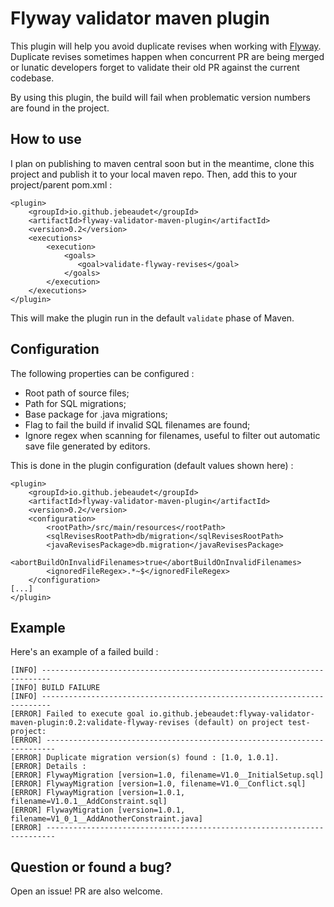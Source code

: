 # Flyway validator maven plugin
This plugin will help you avoid duplicate revises when working with [Flyway](https://flywaydb.org/). Duplicate revises sometimes happen when concurrent PR are being merged or lunatic developers forget to validate their old PR against the current codebase.

By using this plugin, the build will fail when problematic version numbers are found in the project.

## How to use
I plan on publishing to maven central soon but in the meantime, clone this project and publish it to your local maven repo. Then, add this to your project/parent pom.xml : 
```
<plugin>
    <groupId>io.github.jebeaudet</groupId>
    <artifactId>flyway-validator-maven-plugin</artifactId>
    <version>0.2</version>
    <executions>
        <execution>
            <goals>
               <goal>validate-flyway-revises</goal>
            </goals>
        </execution>
    </executions>
</plugin>
```
This will make the plugin run in the default `validate` phase of Maven.

## Configuration
The following properties can be configured : 
* Root path of source files;
* Path for SQL migrations;
* Base package for .java migrations;
* Flag to fail the build if invalid SQL filenames are found;
* Ignore regex when scanning for filenames, useful to filter out automatic save file generated by editors.

This is done in the plugin configuration (default values shown here) : 
```
<plugin>
    <groupId>io.github.jebeaudet</groupId>
    <artifactId>flyway-validator-maven-plugin</artifactId>
    <version>0.2</version>
    <configuration>
        <rootPath>/src/main/resources</rootPath>
        <sqlRevisesRootPath>db/migration</sqlRevisesRootPath>
        <javaRevisesPackage>db.migration</javaRevisesPackage>
        <abortBuildOnInvalidFilenames>true</abortBuildOnInvalidFilenames>
        <ignoredFileRegex>.*~$</ignoredFileRegex>
    </configuration>
[...]
</plugin>
```

## Example
Here's an example of a failed build : 
```
[INFO] ------------------------------------------------------------------------
[INFO] BUILD FAILURE
[INFO] ------------------------------------------------------------------------
[ERROR] Failed to execute goal io.github.jebeaudet:flyway-validator-maven-plugin:0.2:validate-flyway-revises (default) on project test-project:
[ERROR] ------------------------------------------------------------------------
[ERROR] Duplicate migration version(s) found : [1.0, 1.0.1].
[ERROR] Details :
[ERROR] FlywayMigration [version=1.0, filename=V1.0__InitialSetup.sql]
[ERROR] FlywayMigration [version=1.0, filename=V1.0__Conflict.sql]
[ERROR] FlywayMigration [version=1.0.1, filename=V1.0.1__AddConstraint.sql]
[ERROR] FlywayMigration [version=1.0.1, filename=V1_0_1__AddAnotherConstraint.java]
[ERROR] ------------------------------------------------------------------------
```

## Question or found a bug? 
Open an issue! PR are also welcome.

